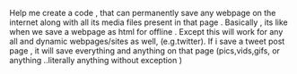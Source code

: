 Help me create a code , that can permanently save any webpage on the internet along with all its media files present in that page . Basically , its like when we save a webpage as html for offline . Except this will work for any all and dynamic webpages/sites as well, (e.g.twitter). If i save a tweet post page , it will save everything and anything on that page (pics,vids,gifs, or anything ..literally anything without exception )